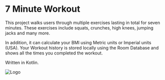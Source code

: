 
# 7 Minute Workout

This project walks users through multiple exercises lasting in total for seven minutes. These
exercises include squats, crunches, high knees, jumping jacks and many more.

In addition, it can calculate your BMI using Metric units or Imperial units (USA). Your Workout
history is stored locally using the Room Database and shows all the times you completed the workout.

Written in Kotlin.



![Logo](https://i.imgur.com/xDkaaQs.png)